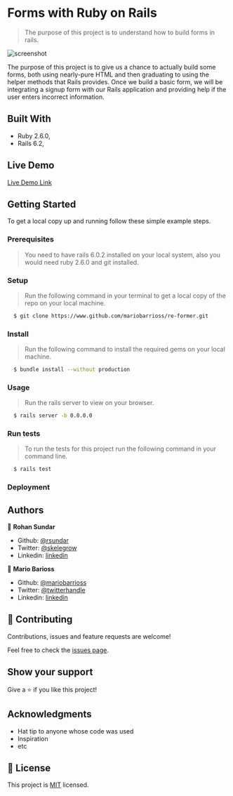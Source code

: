 # Forms with Ruby on Rails

> The purpose of this project is to understand how to build forms in rails.

![screenshot](./app_screenshot.png)

The purpose of this project is to give us a chance to actually build some forms, both using nearly-pure HTML and then graduating to using the helper methods that Rails provides. Once we build a basic form,  we will be integrating a signup form with our Rails application and providing help if the user enters incorrect information.

## Built With

- Ruby 2.6.0,
- Rails 6.2,

## Live Demo

[Live Demo Link](https://livedemo.com)


## Getting Started

To get a local copy up and running follow these simple example steps.

### Prerequisites

> You need to have rails 6.0.2 installed on your local system, also you would need ruby 2.6.0 and git installed. 

### Setup

> Run the following command in your terminal to get a local copy of the repo on your local machine.

```bash
  $ git clone https://www.github.com/mariobarrioss/re-former.git
```

### Install

> Run the following command to install the required gems on your local machine.

```bash
  $ bundle install --without production
```

### Usage

> Run the rails server to view on your browser.

```bash
  $ rails server -b 0.0.0.0
```

### Run tests

> To run the tests for this project run the following command in your command line.

```bash
  $ rails test
```

### Deployment



## Authors

👤 **Rohan Sundar**

- Github: [@rsundar](https://github.com/rsundar)
- Twitter: [@skelegrow](https://twitter.com/)
- Linkedin: [linkedin](https://linkedin.com/linkedinhandle)

👤 **Mario Barioss**

- Github: [@mariobarrioss](https://github.com/mariobarrioss)
- Twitter: [@twitterhandle](https://twitter.com/twitterhandle)
- Linkedin: [linkedin](https://linkedin.com/linkedinhandle)

## 🤝 Contributing

Contributions, issues and feature requests are welcome!

Feel free to check the [issues page](issues/).

## Show your support

Give a ⭐️ if you like this project!

## Acknowledgments

- Hat tip to anyone whose code was used
- Inspiration
- etc

## 📝 License

This project is [MIT](https://github.com/mariobarrioss/re-former/tree/development/LICENSE) licensed.
